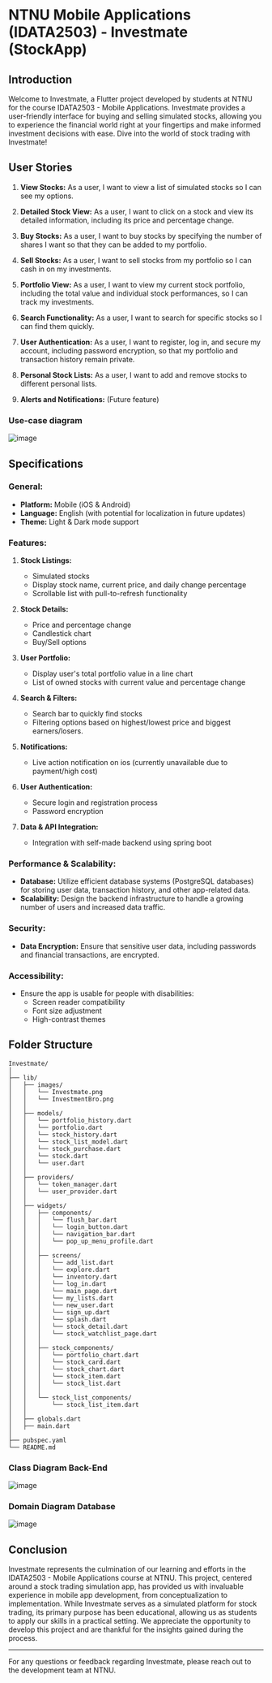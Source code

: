# NTNU Mobile Applications (IDATA2503) - Investmate (StockApp)

## Introduction

Welcome to Investmate, a Flutter project developed by students at NTNU for the course IDATA2503 - Mobile Applications. Investmate provides a user-friendly interface for buying and selling simulated stocks, allowing you to experience the financial world right at your fingertips and make informed investment decisions with ease. Dive into the world of stock trading with Investmate!


## User Stories

1. **View Stocks:** As a user, I want to view a list of simulated stocks so I can see my options.

2. **Detailed Stock View:** As a user, I want to click on a stock and view its detailed information, including its price and percentage change.

3. **Buy Stocks:** As a user, I want to buy stocks by specifying the number of shares I want so that they can be added to my portfolio.

4. **Sell Stocks:** As a user, I want to sell stocks from my portfolio so I can cash in on my investments.

5. **Portfolio View:** As a user, I want to view my current stock portfolio, including the total value and individual stock performances, so I can track my investments.

6. **Search Functionality:** As a user, I want to search for specific stocks so I can find them quickly.

7. **User Authentication:** As a user, I want to register, log in, and secure my account, including password encryption, so that my portfolio and transaction history remain private.

8. **Personal Stock Lists:** As a user, I want to add and remove stocks to different personal lists.

9. **Alerts and Notifications:** (Future feature)

### Use-case diagram
![image](https://github.com/IDATA2503-Mobile-Applikasjoner/aksje_app/assets/99326286/ff51b21a-8838-476d-84f7-b4541cea23bd)


## Specifications


### General:

- **Platform:** Mobile (iOS & Android)
- **Language:** English (with potential for localization in future updates)
- **Theme:** Light & Dark mode support

### Features:

1. **Stock Listings:**
   - Simulated stocks
   - Display stock name, current price, and daily change percentage
   - Scrollable list with pull-to-refresh functionality

2. **Stock Details:**
   - Price and percentage change
   - Candlestick chart
   - Buy/Sell options

4. **User Portfolio:**
   - Display user's total portfolio value in a line chart
   - List of owned stocks with current value and percentage change

5. **Search & Filters:**
   - Search bar to quickly find stocks
   - Filtering options based on highest/lowest price and biggest earners/losers.

6. **Notifications:**
   - Live action notification on ios (currently unavailable due to payment/high cost)

7. **User Authentication:**
   - Secure login and registration process
   - Password encryption

8. **Data & API Integration:**
   - Integration with self-made backend using spring boot

### Performance & Scalability:

- **Database:** Utilize efficient database systems (PostgreSQL databases) for storing user data, transaction history, and other app-related data.
- **Scalability:** Design the backend infrastructure to handle a growing number of users and increased data traffic.

### Security:

- **Data Encryption:** Ensure that sensitive user data, including passwords and financial transactions, are encrypted.

### Accessibility:

- Ensure the app is usable for people with disabilities:
  - Screen reader compatibility
  - Font size adjustment
  - High-contrast themes


## Folder Structure
```plaintext
Investmate/
│
├── lib/
│   ├── images/
│   │   └── Investmate.png
│   │   └── InvestmentBro.png
│   │
│   ├── models/
│   │   └── portfolio_history.dart
│   │   └── portfolio.dart
│   │   └── stock_history.dart
│   │   └── stock_list_model.dart
│   │   └── stock_purchase.dart
│   │   └── stock.dart
│   │   └── user.dart
│   │
│   ├── providers/
│   │   └── token_manager.dart
│   │   └── user_provider.dart
│   │
│   ├── widgets/
│   │   ├── components/
│   │   │   └── flush_bar.dart
│   │   │   └── login_button.dart
│   │   │   └── navigation_bar.dart
│   │   │   └── pop_up_menu_profile.dart
│   │   │
│   │   ├── screens/
│   │   │   └── add_list.dart
│   │   │   └── explore.dart
│   │   │   └── inventory.dart
│   │   │   └── log_in.dart
│   │   │   └── main_page.dart
│   │   │   └── my_lists.dart
│   │   │   └── new_user.dart
│   │   │   └── sign_up.dart
│   │   │   └── splash.dart
│   │   │   └── stock_detail.dart
│   │   │   └── stock_watchlist_page.dart
│   │   │
│   │   ├── stock_components/
│   │   │   └── portfolio_chart.dart
│   │   │   └── stock_card.dart
│   │   │   └── stock_chart.dart
│   │   │   └── stock_item.dart
│   │   │   └── stock_list.dart
│   │   │
│   │   └── stock_list_components/
│   │       └── stock_list_item.dart
│   │
│   ├── globals.dart
│   ├── main.dart
│
├── pubspec.yaml
└── README.md
```
### Class Diagram Back-End
![image](https://github.com/IDATA2503-Mobile-Applikasjoner/aksje_app/assets/99326286/f6b4ff68-607b-4a11-84b2-23a52d9db4c9)

### Domain Diagram Database
![image](https://github.com/IDATA2503-Mobile-Applikasjoner/aksje_app/assets/99326286/a7206c90-28c7-4c9e-94ba-3b7f8189e695)

## Conclusion

Investmate represents the culmination of our learning and efforts in the IDATA2503 - Mobile Applications course at NTNU. This project, centered around a stock trading simulation app, has provided us with invaluable experience in mobile app development, from conceptualization to implementation. While Investmate serves as a simulated platform for stock trading, its primary purpose has been educational, allowing us as students to apply our skills in a practical setting. We appreciate the opportunity to develop this project and are thankful for the insights gained during the process.

---

For any questions or feedback regarding Investmate, please reach out to the development team at NTNU.


  
